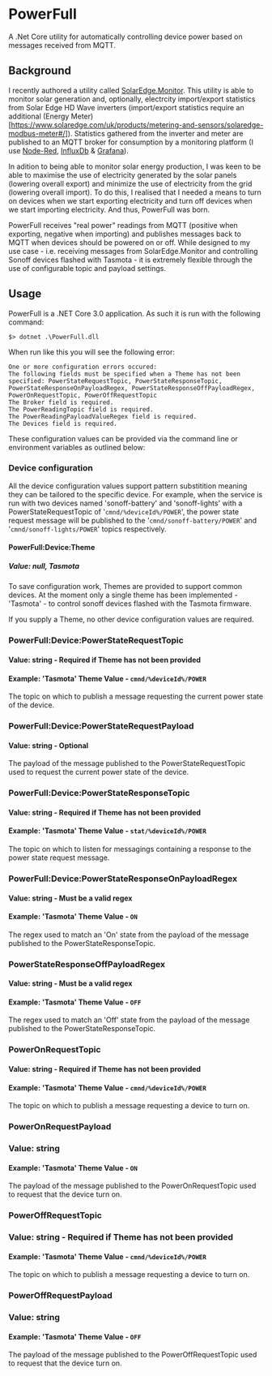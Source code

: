 ﻿# PowerFull

A .Net Core utility for automatically controlling device power based on messages received from MQTT.

## Background

I recently authored a utility called [SolarEdge.Monitor](https://github.com/ibebbs/SolarEdge.Monitor). This utility is able to monitor solar generation and, optionally, electrcity import/export statistics from Solar Edge HD Wave inverters (import/export statistics require an additional (Energy Meter)[https://www.solaredge.com/uk/products/metering-and-sensors/solaredge-modbus-meter#/]). Statistics gathered from the inverter and meter are published to an MQTT broker for consumption by a monitoring platform (I use [Node-Red](https://nodered.org/), [InfluxDb](https://www.influxdata.com/) & [Grafana](https://grafana.com/)).

In adition to being able to monitor solar energy production, I was keen to be able to maximise the use of electricity generated by the solar panels (lowering overall export) and minimize the use of electricity from the grid (lowering overall import). To do this, I realised that I needed a means to turn on devices when we start exporting electricity and turn off devices when we start importing electricity. And thus, PowerFull was born.

PowerFull receives "real power" readings from MQTT (positive when exporting, negative when importing) and publishes messages back to MQTT when devices should be powered on or off. While designed to my use case - i.e. receiving messages from SolarEdge.Monitor and controlling Sonoff devices flashed with Tasmota - it is extremely flexible through the use of configurable topic and payload settings.

## Usage

PowerFull is a .NET Core 3.0 application. As such it is run with the following command:

```
$> dotnet .\PowerFull.dll
```

When run like this you will see the following error:

```
One or more configuration errors occured:
The following fields must be specified when a Theme has not been specified: PowerStateRequestTopic, PowerStateResponseTopic, PowerStateResponseOnPayloadRegex, PowerStateResponseOffPayloadRegex, PowerOnRequestTopic, PowerOffRequestTopic
The Broker field is required.
The PowerReadingTopic field is required.
The PowerReadingPayloadValueRegex field is required.
The Devices field is required.
```

These configuration values can be provided via the command line or environment variables as outlined below:

### Device configuration
All the device configuration values support pattern substitition meaning they can be tailored to the specific device. For example, when the service is run with two devices named 'sonoff-battery' and 'sonoff-lights' with a PowerStateRequestTopic of '`cmnd/%deviceId%/POWER`', the power state request message will be published to the '`cmnd/sonoff-battery/POWER`' and '`cmnd/sonoff-lights/POWER`' topics respectively.

#### PowerFull:Device:Theme 
##### Value: null, Tasmota 

To save configuration work, Themes are provided to support common devices. At the moment only a single theme has been implemented - 'Tasmota' - to control sonoff devices flashed with the Tasmota firmware.

If you supply a Theme, no other device configuration values are required.

### PowerFull:Device:PowerStateRequestTopic
#### Value: string - Required if Theme has not been provided
#### Example: 'Tasmota' Theme Value - `cmnd/%deviceId%/POWER`
The topic on which to publish a message requesting the current power state of the device.


### PowerFull:Device:PowerStateRequestPayload
#### Value: string - Optional
The payload of the message published to the PowerStateRequestTopic used to request the current power state of the device.

### PowerFull:Device:PowerStateResponseTopic
#### Value: string - Required if Theme has not been provided
#### Example: 'Tasmota' Theme Value - `stat/%deviceId%/POWER`
The topic on which to listen for messagings containing a response to the power state request message.


###  PowerFull:Device:PowerStateResponseOnPayloadRegex
#### Value: string - Must be a valid regex
#### Example: 'Tasmota' Theme Value - `ON`
The regex used to match an 'On' state from the payload of the message published to the PowerStateResponseTopic.


### PowerStateResponseOffPayloadRegex
#### Value: string - Must be a valid regex
#### Example: 'Tasmota' Theme Value - `OFF`
The regex used to match an 'Off' state from the payload of the message published to the PowerStateResponseTopic.

### PowerOnRequestTopic
#### Value: string - Required if Theme has not been provided
#### Example: 'Tasmota' Theme Value - `cmnd/%deviceId%/POWER`
The topic on which to publish a message requesting a device to turn on.

### PowerOnRequestPayload
### Value: string
#### Example: 'Tasmota' Theme Value - `ON`
The payload of the message published to the PowerOnRequestTopic used to request that the device turn on.

### PowerOffRequestTopic
### Value: string - Required if Theme has not been provided
#### Example: 'Tasmota' Theme Value - `cmnd/%deviceId%/POWER`
The topic on which to publish a message requesting a device to turn on.


### PowerOffRequestPayload
### Value: string
#### Example: 'Tasmota' Theme Value - `OFF`
The payload of the message published to the PowerOffRequestTopic used to request that the device turn on.